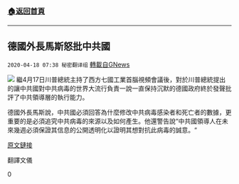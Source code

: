 ###  [:house:返回首頁](https://github.com/ourhimalayas/txt)
---

## 德國外長馬斯怒批中共國
`2020-04-18 07:38 秘密翻译组` [轉載自GNews](https://gnews.org/zh-hant/177289/)

![](https://s3.amazonaws.com/gnews-media-offload/wp-content/uploads/2020/04/18073454/%E5%BE%B7%E5%9B%BD%E5%A4%96%E9%95%BF%E9%A9%AC%E6%96%AF%E6%80%92%E6%89%B9%E4%B8%AD%E5%85%B1%E5%9B%BD.jpg)
繼4月17日川普總統主持了西方七國工業首腦視頻會議後，對於川普總統提出的讓中共國對中共病毒的世界大流行負責一說一直保持沉默的德國政府終於發聲批評了中共領導層的執行能力。

德國外長馬斯說，中共國必須回答為什麼修改中共病毒感染者和死亡者的數據，更重要的是必須追究中共病毒的來源以及如何產生。他還警告說“中共國領導人在未來幾週必須保證其信息的公開透明化以證明其想對抗此病毒的誠意。“

[原文鏈接](https://www.bild.de/politik/inland/politik-inland/maas-kritik-an-china-minister-kann-oeffnung-der-wildtiermaerkte-nicht-verstehen-70096940.bild.html)

翻譯文儀

0
